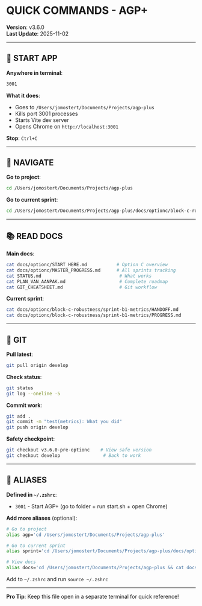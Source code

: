 # QUICK COMMANDS - AGP+

**Version**: v3.6.0  
**Last Update**: 2025-11-02

---

## 🚀 START APP

**Anywhere in terminal**:
```bash
3001
```

**What it does**:
- Goes to `/Users/jomostert/Documents/Projects/agp-plus`
- Kills port 3001 processes
- Starts Vite dev server
- Opens Chrome on `http://localhost:3001`

**Stop**: `Ctrl+C`

---

## 📂 NAVIGATE

**Go to project**:
```bash
cd /Users/jomostert/Documents/Projects/agp-plus
```

**Go to current sprint**:
```bash
cd /Users/jomostert/Documents/Projects/agp-plus/docs/optionc/block-c-robustness/sprint-b1-metrics
```

---

## 📚 READ DOCS

**Main docs**:
```bash
cat docs/optionc/START_HERE.md           # Option C overview
cat docs/optionc/MASTER_PROGRESS.md      # All sprints tracking
cat STATUS.md                             # What works
cat PLAN_VAN_AANPAK.md                    # Complete roadmap
cat GIT_CHEATSHEET.md                     # Git workflow
```

**Current sprint**:
```bash
cat docs/optionc/block-c-robustness/sprint-b1-metrics/HANDOFF.md
cat docs/optionc/block-c-robustness/sprint-b1-metrics/PROGRESS.md
```

---

## 🔧 GIT

**Pull latest**:
```bash
git pull origin develop
```

**Check status**:
```bash
git status
git log --oneline -5
```

**Commit work**:
```bash
git add .
git commit -m "test(metrics): What you did"
git push origin develop
```

**Safety checkpoint**:
```bash
git checkout v3.6.0-pre-optionc    # View safe version
git checkout develop                # Back to work
```

---

## 🏃 ALIASES

**Defined in `~/.zshrc`**:

- `3001` - Start AGP+ (go to folder + run start.sh + open Chrome)

**Add more aliases** (optional):
```bash
# Go to project
alias agp='cd /Users/jomostert/Documents/Projects/agp-plus'

# Go to current sprint
alias sprint='cd /Users/jomostert/Documents/Projects/agp-plus/docs/optionc/block-c-robustness/sprint-b1-metrics'

# View docs
alias docs='cd /Users/jomostert/Documents/Projects/agp-plus && cat docs/optionc/START_HERE.md'
```

Add to `~/.zshrc` and run `source ~/.zshrc`

---

**Pro Tip**: Keep this file open in a separate terminal for quick reference!
